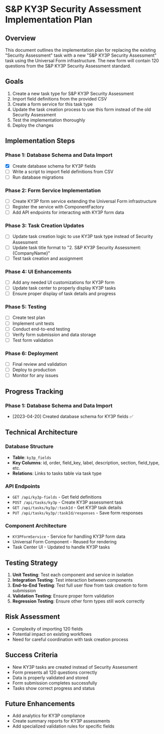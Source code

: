 # S&P KY3P Security Assessment Implementation Plan

## Overview
This document outlines the implementation plan for replacing the existing "Security Assessment" task with a new "S&P KY3P Security Assessment" task using the Universal Form infrastructure. The new form will contain 120 questions from the S&P KY3P Security Assessment standard.

## Goals
1. Create a new task type for S&P KY3P Security Assessment
2. Import field definitions from the provided CSV
3. Create a form service for this task type
4. Update the task creation process to use this form instead of the old Security Assessment
5. Test the implementation thoroughly
6. Deploy the changes

## Implementation Steps

### Phase 1: Database Schema and Data Import
- [x] Create database schema for KY3P fields
- [ ] Write a script to import field definitions from CSV
- [ ] Run database migrations

### Phase 2: Form Service Implementation
- [ ] Create KY3P form service extending the Universal Form infrastructure
- [ ] Register the service with ComponentFactory
- [ ] Add API endpoints for interacting with KY3P form data

### Phase 3: Task Creation Updates
- [ ] Update task creation logic to use KY3P task type instead of Security Assessment
- [ ] Update task title format to "2. S&P KY3P Security Assessment: {CompanyName}"
- [ ] Test task creation and assignment

### Phase 4: UI Enhancements
- [ ] Add any needed UI customizations for KY3P form
- [ ] Update task center to properly display KY3P tasks
- [ ] Ensure proper display of task details and progress

### Phase 5: Testing
- [ ] Create test plan
- [ ] Implement unit tests
- [ ] Conduct end-to-end testing
- [ ] Verify form submission and data storage
- [ ] Test form validation

### Phase 6: Deployment
- [ ] Final review and validation
- [ ] Deploy to production
- [ ] Monitor for any issues

## Progress Tracking

### Phase 1: Database Schema and Data Import
- [2023-04-20] Created database schema for KY3P fields ✅

## Technical Architecture

### Database Structure
- **Table**: `ky3p_fields`
- **Key Columns**: id, order, field_key, label, description, section, field_type, etc.
- **Relations**: Links to tasks table via task type

### API Endpoints
- `GET /api/ky3p-fields` - Get field definitions
- `POST /api/tasks/ky3p` - Create KY3P assessment task
- `GET /api/tasks/ky3p/:taskId` - Get KY3P task details
- `PUT /api/tasks/ky3p/:taskId/responses` - Save form responses

### Component Architecture
- `KY3PFormService` - Service for handling KY3P form data
- Universal Form Component - Reused for rendering
- Task Center UI - Updated to handle KY3P tasks

## Testing Strategy
1. **Unit Testing**: Test each component and service in isolation
2. **Integration Testing**: Test interaction between components
3. **End-to-End Testing**: Test full user flow from task creation to form submission
4. **Validation Testing**: Ensure proper form validation
5. **Regression Testing**: Ensure other form types still work correctly

## Risk Assessment
- Complexity of importing 120 fields
- Potential impact on existing workflows
- Need for careful coordination with task creation process

## Success Criteria
- New KY3P tasks are created instead of Security Assessment
- Form presents all 120 questions correctly
- Data is properly validated and stored
- Form submission completes successfully
- Tasks show correct progress and status

## Future Enhancements
- Add analytics for KY3P compliance
- Create summary reports for KY3P assessments
- Add specialized validation rules for specific fields